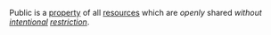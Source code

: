 Public is a [property](https://github.com/gcassel/Modular-Organization-Terminology/blob/master/terms/property.md) of all [resources](https://github.com/gcassel/Modular-Organization-Terminology/blob/master/terms/resource.md) which are *openly* shared *without [intentional](https://github.com/gcassel/Modular-Organization-Terminology/blob/master/terms/intention.md) [restriction](https://github.com/gcassel/Modular-Organization-Terminology/blob/master/terms/restriction.md)*.
